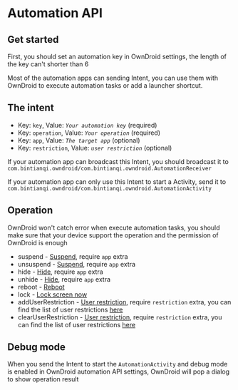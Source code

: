 # Automation API

## Get started

First, you should set an automation key in OwnDroid settings, the length of the key can't shorter than 6

Most of the automation apps can sending Intent, you can use them with OwnDroid to execute automation tasks or add a launcher shortcut.

## The intent

- Key: `key`, Value: *`Your automation key`* (required)
- Key: `operation`, Value: *`Your operation`* (required)
- Key: `app`, Value: *`The target app`* (optional)
- Key: `restriction`, Value: *`user restriction`* (optional)

If your automation app can broadcast this Intent, you should broadcast it to `com.bintianqi.owndroid/com.bintianqi.owndroid.AutomationReceiver`

If your automation app can only use this Intent to start a Activity, send it to `com.bintianqi.owndroid/com.bintianqi.owndroid.AutomationActivity`

## Operation

OwnDroid won't catch error when execute automation tasks, you should make sure that your device support the operation and the permission of OwnDroid is enough

- suspend - [Suspend](ApplicationManager#Suspend), require `app` extra
- unsuspend - [Suspend](ApplicationManager#Suspend), require `app` extra
- hide - [Hide](ApplicationManager#Hide), require `app` extra
- unhide - [Hide](ApplicationManager#Hide), require `app` extra
- reboot - [Reboot](SystemManager#Reboot)
- lock - [Lock screen now](SystemManager#LockNow)
- addUserRestriction - [User restriction](UserRestriction), require `restriction` extra, you can find the list of user restrictions [here](https://developer.android.com/reference/kotlin/android/os/UserManager#constants)
- clearUserRestriction - [User restriction](UserRestriction), require `restriction` extra, you can find the list of user restrictions [here](https://developer.android.com/reference/kotlin/android/os/UserManager#constants)

## Debug mode

When you send the Intent to start the `AutomationActivity` and debug mode is enabled in OwnDroid automation API settings, OwnDroid will pop a dialog to show operation result

